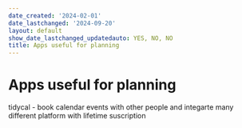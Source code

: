 ```yaml
---
date_created: '2024-02-01'
date_lastchanged: '2024-09-20'
layout: default
show_date_lastchanged_updatedauto: YES, NO, NO
title: Apps useful for planning
---
```


# Apps useful for planning 

tidycal - book calendar events with other people and integarte many different platform with lifetime suscription 